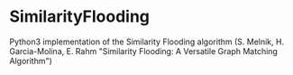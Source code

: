 # SimilarityFlooding
Python3 implementation of the Similarity Flooding algorithm (S. Melnik, H. Garcia-Molina, E. Rahm "Similarity Flooding: A Versatile Graph Matching Algorithm")
